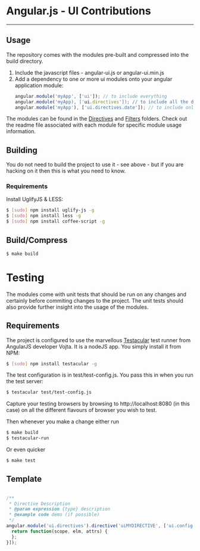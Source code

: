 # Angular.js - UI Contributions

***

## Usage
The repository comes with the modules pre-built and compressed into the build directory.
1. Include the javascript files - angular-ui.js or angular-ui.min.js
2. Add a dependency to one or more ui modules onto your angular application module:
	```javascript
	angular.module('myApp', ['ui']); // to include everything
	angular.module('myApp), ['ui.directives']); // to include all the directives only
	angular.module('myApp'), ['ui.directives.date']); // to include only a single module
	```
The modules can be found in the [Directives](http://github.com/angular-ui/angular-ui/modules/directives) and [Filters](http://github.com/angular-ui/angular-ui/modules/filters) folders. Check out the readme file associated with each module for specific module usage information.

## Building

You do not need to build the project to use it - see above - but if you are hacking on it then this is what you need to know.

### Requirements

Install UglifyJS & LESS:

```bash
$ [sudo] npm install uglify-js -g
$ [sudo] npm install less -g
$ [sudo] npm install coffee-script -g
```

## Build/Compress

```bash
$ make build
```

# Testing

The modules come with unit tests that should be run on any changes and certainly before commiting changes to the project.  The unit tests should also provide further insight into the usage of the modules.

## Requirements
The project is configured to use the marvellous [Testacular](http://vojtajina.github.com/testacular/) test runner from AngularJS developer Vojta.  It is a nodeJS app.  You simply install it from NPM:

```bash
$ [sudo] npm install testacular -g
```

The test configuration is in test/test-config.js.  You pass this in when you run the test server:

```bash
$ testacular test/test-config.js
```

Capture your testing browsers by browsing to http://localhost:8080 (in this case) on all the different flavours of browser you wish to test.

Then whenever you make a change either run
```bash
$ make build
$ testacular-run
```

Or even quicker

```bash
$ make test
```

## Template

```javascript

/**
 * Directive Description
 * @param expression {type} description
 * @example code demo (if possible)
 */
angular.module('ui.directives').directive('uiMYDIRECTIVE', ['ui.config', function(uiConfig) {
  return function(scope, elm, attrs) {
  };
}]);

```

